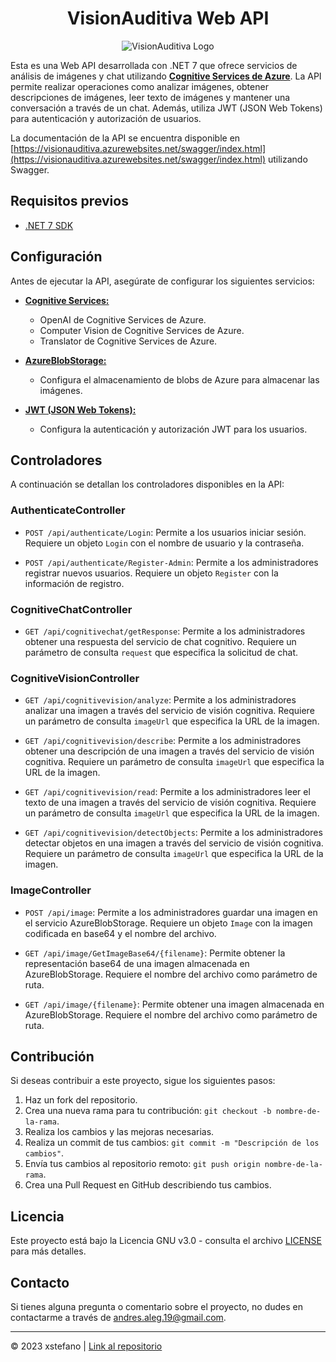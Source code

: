 <div align="center">

# VisionAuditiva Web API

![VisionAuditiva Logo](https://visionauditiva.azurewebsites.net/Image/logo)

</div>


Esta es una Web API desarrollada con .NET 7 que ofrece servicios de análisis de imágenes y chat utilizando [**Cognitive Services de Azure**](https://azure.microsoft.com/en-us/products/cognitive-services/). La API permite realizar operaciones como analizar imágenes, obtener descripciones de imágenes, leer texto de imágenes y mantener una conversación a través de un chat. Además, utiliza JWT (JSON Web Tokens) para autenticación y autorización de usuarios.

La documentación de la API se encuentra disponible en [https://visionauditiva.azurewebsites.net/swagger/index.html](https://visionauditiva.azurewebsites.net/swagger/index.html) utilizando Swagger.

## Requisitos previos

- [.NET 7 SDK](https://dotnet.microsoft.com/download/dotnet/7.0)

## Configuración

Antes de ejecutar la API, asegúrate de configurar los siguientes servicios:

- [**Cognitive Services:**](https://azure.microsoft.com/en-us/products/cognitive-services/)
  - OpenAI de Cognitive Services de Azure.
  - Computer Vision de Cognitive Services de Azure.
  - Translator de Cognitive Services de Azure.

- [**AzureBlobStorage:**](https://azure.microsoft.com/en-us/products/storage/blobs/)
  - Configura el almacenamiento de blobs de Azure para almacenar las imágenes.

- [**JWT (JSON Web Tokens):**](https://jwt.io/)
  - Configura la autenticación y autorización JWT para los usuarios.

## Controladores

A continuación se detallan los controladores disponibles en la API:

### AuthenticateController

- `POST /api/authenticate/Login`: Permite a los usuarios iniciar sesión. Requiere un objeto `Login` con el nombre de usuario y la contraseña.

- `POST /api/authenticate/Register-Admin`: Permite a los administradores registrar nuevos usuarios. Requiere un objeto `Register` con la información de registro.

### CognitiveChatController

- `GET /api/cognitivechat/getResponse`: Permite a los administradores obtener una respuesta del servicio de chat cognitivo. Requiere un parámetro de consulta `request` que especifica la solicitud de chat.

### CognitiveVisionController

- `GET /api/cognitivevision/analyze`: Permite a los administradores analizar una imagen a través del servicio de visión cognitiva. Requiere un parámetro de consulta `imageUrl` que especifica la URL de la imagen.

- `GET /api/cognitivevision/describe`: Permite a los administradores obtener una descripción de una imagen a través del servicio de visión cognitiva. Requiere un parámetro de consulta `imageUrl` que especifica la URL de la imagen.

- `GET /api/cognitivevision/read`: Permite a los administradores leer el texto de una imagen a través del servicio de visión cognitiva. Requiere un parámetro de consulta `imageUrl` que especifica la URL de la imagen.

- `GET /api/cognitivevision/detectObjects`: Permite a los administradores detectar objetos en una imagen a través del servicio de visión cognitiva. Requiere un parámetro de consulta `imageUrl` que especifica la URL de la imagen.

### ImageController

- `POST /api/image`: Permite a los administradores guardar una imagen en el servicio AzureBlobStorage. Requiere un objeto `Image` con la imagen codificada en base64 y el nombre del archivo.

- `GET /api/image/GetImageBase64/{filename}`: Permite obtener la representación base64 de una imagen almacenada en AzureBlobStorage. Requiere el nombre del archivo como parámetro de ruta.

- `GET /api/image/{filename}`: Permite obtener una imagen almacenada en AzureBlobStorage. Requiere el nombre del archivo como parámetro de ruta.

## Contribución

Si deseas contribuir a este proyecto, sigue los siguientes pasos:

1. Haz un fork del repositorio.
2. Crea una nueva rama para tu contribución: `git checkout -b nombre-de-la-rama`.
3. Realiza los cambios y las mejoras necesarias.
4. Realiza un commit de tus cambios: `git commit -m "Descripción de los cambios"`.
5. Envía tus cambios al repositorio remoto: `git push origin nombre-de-la-rama`.
6. Crea una Pull Request en GitHub describiendo tus cambios.

## Licencia

Este proyecto está bajo la Licencia GNU v3.0 - consulta el archivo [LICENSE](LICENSE) para más detalles.

## Contacto

Si tienes alguna pregunta o comentario sobre el proyecto, no dudes en contactarme a través de andres.aleg.19@gmail.com.

---

© 2023 xstefano | [Link al repositorio](https://github.com/xstefano/API.VisionAuditiva)
